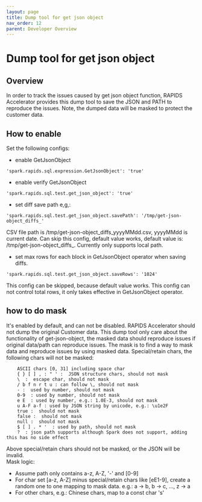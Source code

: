 ```yaml
---
layout: page
title: Dump tool for get json object
nav_order: 12
parent: Developer Overview
---
```


# Dump tool for get json object

## Overview
In order to track the issues caused by get json object function, RAPIDS Accelerator provides this
dump tool to save the JSON and PATH to reproduce the issues. Note, the dumped data will be masked
to protect the customer data.

## How to enable
Set the following configs:
- enable GetJsonObject
```
'spark.rapids.sql.expression.GetJsonObject': 'true'
```
- enable verify GetJsonObject
```
'spark.rapids.sql.test.get_json_object': 'true'
```

- set diff save path
e,g,:
```
'spark.rapids.sql.test.get_json_object.savePath': '/tmp/get-json-object_diffs_'
```
CSV file path is /tmp/get-json-object_diffs_yyyyMMdd.csv, yyyyMMdd is current
date. Can skip this config, default value works, default value is: /tmp/get-json-object_diffs_.
Currently only supports local path.

- set max rows for each block in GetJsonObject operator when saving diffs.
```
'spark.rapids.sql.test.get_json_object.saveRows': '1024'
```
This config can be skipped, because default value works.
This config can not control total rows, it only takes effective in GetJsonObject operator.

## how to do mask
It's enabled by default, and can not be disabled.
RAPIDS Accelerator should not dump the original Customer data.
This dump tool only care about the functionality of get-json-object, the masked data should
reproduce issues if original data/path can reproduce issues. The mask is to find a way to
mask data and reproduce issues by using masked data.
Special/retain chars, the following chars will not be masked:
```
    ASCII chars [0, 31] including space char
    { } [ ] , : " ' :  JSON structure chars, should not mask
    \  :  escape char, should not mask
    / b f n r t u : can follow \, should not mask
    - :  used by number, should not mask
    0-9  : used by number, should not mask
    e E  : used by number, e.g.: 1.0E-3, should not mask
    u A-F a-f : used by JSON string by unicode, e.g.: \u1e2F
    true :  should not mask
    false :  should not mask
    null :  should not mask
    $ [ ] . * '  : used by path, should not mask
    ?  : json path supports although Spark does not support, adding this has no side effect
```
Above special/retain chars should not be masked, or the JSON will be invalid.  
Mask logic:  
  - Assume path only contains a-z, A-Z, '-' and [0-9]
  - For char set [a-z, A-Z] minus special/retain chars like [eE1-9], create a random one to
    one mapping to mask data. e.g.: a -> b, b -> c, ..., z -> a
  - For other chars, e.g.: Chinese chars, map to a const char 's'
